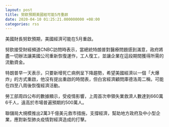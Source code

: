 ```yaml
---
layout: post
title: 努欽預期美國經可能5月重啟
date: 2020-04-10 01:25:21.000000000 +08:00
categories: rss
---
```


美國財長努欽預期，美國經濟可能在5月重啟。

努欽接受財經頻道CNBC訪問時表示，當總統特朗普對醫療問題感到滿意，政府將盡一切辦法讓美國公司重新恢復運作，工人復工，並讓企業在這段期間獲得所需的流動資金。

特朗普早一天表示，只要新增死亡病例呈下降趨勢，希望美國經濟以一個「大爆炸」的方式重啟，他沒有提出重啟的時間表，但白宮經濟顧問庫德洛周二稱，可能在四至八周後恢復經濟活動。

勞工部周四公布的數據顯示，受疫情影響，上周首次申領失業救濟人數達到660萬6千人，遠高於市場普遍預期的500萬人。

聯儲局大規模推出2萬3千億美元救市措施，支撐經濟，幫助地方政府及中小型企業，應對新型肺炎疫情對經濟造成的打擊。
